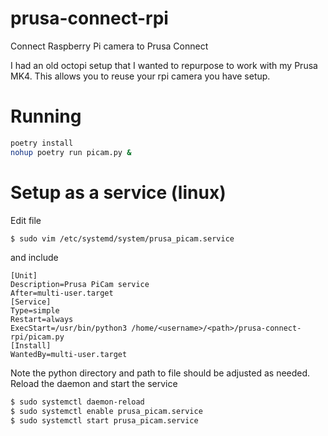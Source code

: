 # prusa-connect-rpi
Connect Raspberry Pi camera to Prusa Connect

I had an old octopi setup that I wanted to repurpose to work with my Prusa MK4. This allows you to reuse your rpi camera you have setup.

# Running
```bash
poetry install
nohup poetry run picam.py &
```

# Setup as a service (linux)
Edit file
```bash
$ sudo vim /etc/systemd/system/prusa_picam.service
```
and include
```
[Unit]
Description=Prusa PiCam service
After=multi-user.target
[Service]
Type=simple
Restart=always
ExecStart=/usr/bin/python3 /home/<username>/<path>/prusa-connect-rpi/picam.py
[Install]
WantedBy=multi-user.target
```
Note the python directory and path to file should be adjusted as needed. Reload the daemon and start the service
```bash
$ sudo systemctl daemon-reload
$ sudo systemctl enable prusa_picam.service
$ sudo systemctl start prusa_picam.service
```

